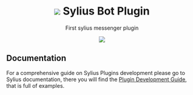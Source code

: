 <h1 align="center">
    <img src="https://github.com/aa-ahmed-aa/SyliusBotPlugin/blob/master/docs/resources/logo.gif" />
    Sylius Bot Plugin
</h1>

<p align="center">First sylius messenger plugin</p>

<p align="center">
    <a href="https://sylius.com" target="_blank">
        <img src="https://github.com/aa-ahmed-aa/SyliusBotPlugin/blob/master/docs/resources/demo_gif.gif" />
    </a>
</p>

## Documentation

For a comprehensive guide on Sylius Plugins development please go to Sylius documentation,
there you will find the <a href="https://docs.sylius.com/en/latest/plugin-development-guide/index.html">Plugin Development Guide</a>, that is full of examples.


